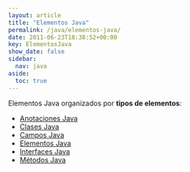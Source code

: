```yaml
---
layout: article
title: "Elementos Java"
permalink: /java/elementos-java/
date: 2011-06-23T18:38:52+00:00
key: ElementosJava
show_date: false
sidebar:
  nav: java
aside:
  toc: true
---
```


Elementos Java organizados por **tipos de elementos**: 

<ul>
  <li><a href="/java/tag/anotacion-java/">Anotaciones Java</a></li>
  <li><a href="/java/tag/clase-java/">Clases Java</a></li>
  <li><a href="/java/tag/campo-java/">Campos Java</a></li>
  <li><a href="/java/tag/elemento-java/">Elementos Java</a></li>
  <li><a href="/java/tag/interface-java/">Interfaces Java</a></li>
  <li><a href="/java/tag/metodo-java/">Métodos Java</a></li>
</ul>